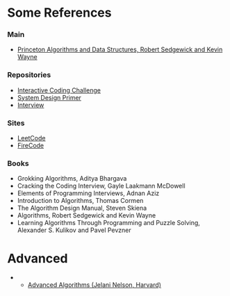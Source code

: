 # Some References

### Main
- [Princeton Algorithms and Data Structures, Robert Sedgewick and Kevin Wayne](https://algs4.cs.princeton.edu/home/)

### Repositories
- [Interactive Coding Challenge](https://github.com/donnemartin/interactive-coding-challenges)
- [System Design Primer](https://github.com/donnemartin/system-design-primer)
- [Interview](https://github.com/andreis/interview)

### Sites
- [LeetCode](https://leetcode.com/)
- [FireCode](https://www.firecode.io/) 

### Books
- Grokking Algorithms, Aditya Bhargava
- Cracking the Coding Interview, Gayle Laakmann McDowell
- Elements of Programming Interviews, Adnan Aziz
- Introduction to Algorithms, Thomas Cormen
- The Algorithm Design Manual, Steven Skiena 
- Algorithms, Robert Sedgewick and Kevin Wayne
- Learning Algorithms Through Programming and Puzzle Solving, Alexander S. Kulikov and Pavel Pevzner

# Advanced
- - [Advanced Algorithms (Jelani Nelson, Harvard)](http://people.seas.harvard.edu/~minilek/cs224/fall14/lec.html)
